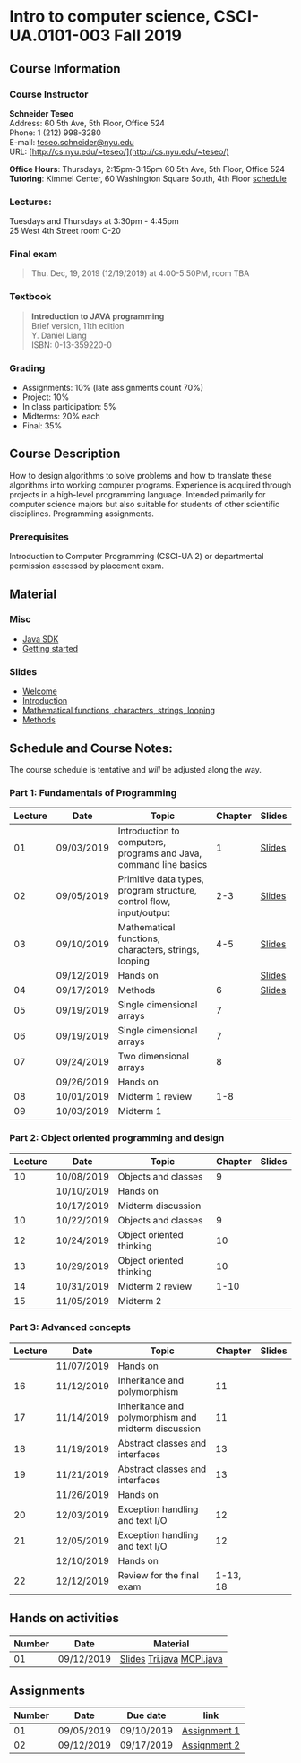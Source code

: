 # Intro to computer science, CSCI-UA.0101-003 Fall 2019

## Course Information
### Course Instructor
**Schneider Teseo**<br>
Address: 60 5th Ave, 5th Floor, Office 524<br>
Phone: 1 (212) 998-3280<br>
E-mail: [teseo.schneider@nyu.edu](mailto:teseo.schneider@nyu.edu)<br>
URL: [http://cs.nyu.edu/~teseo/](http://cs.nyu.edu/~teseo/)<br>

**Office Hours**: Thursdays, 2:15pm-3:15pm 60 5th Ave, 5th Floor, Office 524<br>
**Tutoring**:
Kimmel Center, 60 Washington Square South, 4th Floor [schedule](https://github.com/teseoch/Intro-To-Computer-Science-Fall-2019/blob/master/material/Fall-2019-tutor.pdf)

### Lectures:
Tuesdays and Thursdays at 3:30pm - 4:45pm<br>
25 West 4th Street
room C-20

### Final exam

> Thu. Dec, 19, 2019 (12/19/2019) at 4:00-5:50PM, room TBA


### Textbook

> **Introduction to JAVA programming**<br>
> Brief version, 11th edition<br>
> Y. Daniel Liang<br>
> ISBN: 0-13-359220-0


### Grading
 - Assignments: 10% (late assignments count 70%)
 - Project: 10%
 - In class participation: 5%
 - Midterms: 20% each
 - Final: 35%

## Course Description

How to design algorithms to solve problems and how to translate these algorithms into working computer programs. Experience is acquired through projects in a high-level programming language. Intended primarily for computer science majors but also suitable for students of other scientific disciplines. Programming assignments.



### Prerequisites
Introduction to Computer Programming (CSCI-UA 2) or departmental permission assessed by placement exam.



## Material

### Misc

- [Java SDK](http://www.oracle.com/technetwork/java/javase/downloads/index.html)
- [Getting started](https://raw.githubusercontent.com/teseoch/Intro-To-Computer-Science-Fall-2019/master/material/getting_started.pdf)
<!-- - [Eclipse](https://www.eclipse.org/) -->
<!-- - [Getting started Processing](https://raw.githubusercontent.com/teseoch/Intro-To-Computer-Science-Fall-2019/master/material/getting_started_processing.pdf) -->
<!-- - [Core.jar](https://github.com/teseoch/Intro-To-Computer-Science-Fall-2019/blob/master/material/core.jar.zip?raw=true) -->
<!-- - [Processing](https://processing.org/) -->

### Slides
- [Welcome](https://raw.githubusercontent.com/teseoch/Intro-To-Computer-Science-Fall-2019/master/slides/lecture1-welcome.pdf)
- [Introduction](https://raw.githubusercontent.com/teseoch/Intro-To-Computer-Science-Fall-2019/master/slides/lecture2-intro.pdf)
- [Mathematical functions, characters, strings, looping](https://raw.githubusercontent.com/teseoch/Intro-To-Computer-Science-Fall-2019/master/slides/lecture3-math.pdf)
- [Methods](https://raw.githubusercontent.com/teseoch/Intro-To-Computer-Science-Fall-2019/master/slides/lecture4-methods.pdf)
<!-- - [Single dimensional arrays](https://raw.githubusercontent.com/teseoch/Intro-To-Computer-Science-Fall-2019/master/slides/lecture5-arrays.pdf) -->
<!-- - [Two dimensional arrays](https://raw.githubusercontent.com/teseoch/Intro-To-Computer-Science-Fall-2019/master/slides/lecture6-ndarrays.pdf) -->
<!-- - [Objects and classes](https://raw.githubusercontent.com/teseoch/Intro-To-Computer-Science-Fall-2019/master/slides/lecture7-objects.pdf) -->
<!-- - [Object oriented thinking](https://raw.githubusercontent.com/teseoch/Intro-To-Computer-Science-Fall-2019/master/slides/lecture8-thinkingoo.pdf) -->
<!-- - [Inheritance and Polymorphism](https://raw.githubusercontent.com/teseoch/Intro-To-Computer-Science-Fall-2019/master/slides/lecture16.pdf) -->
<!-- - [Abstract Classes and Interfaces](https://raw.githubusercontent.com/teseoch/Intro-To-Computer-Science-Fall-2019/master/slides/lecture17.pdf) -->
<!-- - [Exception and Text IO](https://raw.githubusercontent.com/teseoch/Intro-To-Computer-Science-Fall-2019/master/slides/lecture18.pdf) -->


## Schedule and Course Notes:

The course schedule is tentative and *will* be adjusted along the way.

### Part 1: Fundamentals of Programming
| Lecture | Date | Topic | Chapter | Slides |
|----|----|----|----|----|
| 01 | 09/03/2019 | Introduction to computers, programs and Java, command line basics | 1 | [Slides](https://raw.githubusercontent.com/teseoch/Intro-To-Computer-Science-Fall-2019/master/slides/lecture1-welcome.pdf) |
| 02 | 09/05/2019 | Primitive data types, program structure, control flow, input/output| 2-3 | [Slides](https://raw.githubusercontent.com/teseoch/Intro-To-Computer-Science-Fall-2019/master/slides/lecture2-intro.pdf) |
| 03 | 09/10/2019 | Mathematical functions, characters, strings, looping| 4-5 | [Slides](https://raw.githubusercontent.com/teseoch/Intro-To-Computer-Science-Fall-2019/master/slides/lecture3-math.pdf) |
|    | 09/12/2019 | Hands on | | [Slides](https://raw.githubusercontent.com/teseoch/Intro-To-Computer-Science-Fall-2019/master/slides/handson1.pdf) |
| 04 | 09/17/2019 | Methods | 6 | [Slides](https://raw.githubusercontent.com/teseoch/Intro-To-Computer-Science-Fall-2019/master/slides/lecture4-methods.pdf) |
| 05 | 09/19/2019 | Single dimensional arrays | 7 | |
| 06 | 09/19/2019 | Single dimensional arrays | 7 | |
| 07 | 09/24/2019 | Two dimensional arrays | 8 | |
|    | 09/26/2019 | Hands on | |  |
| 08 | 10/01/2019 | Midterm 1 review | 1-8 | |
| 09 | 10/03/2019 | Midterm 1 |  | |

### Part 2: Object oriented programming and design
| Lecture | Date | Topic | Chapter | Slides |
|----|----|----|----|----|
| 10 | 10/08/2019 | Objects and classes | 9 | |
|    | 10/10/2019 | Hands on | | |
|    | 10/17/2019 | Midterm discussion |  | |
| 10 | 10/22/2019 | Objects and classes | 9 |  |
| 12 | 10/24/2019 | Object oriented thinking | 10 |  |
| 13 | 10/29/2019 | Object oriented thinking | 10 | |
| 14 | 10/31/2019 | Midterm 2 review | 1-10 | |
| 15 | 11/05/2019 | Midterm 2 | | |

### Part 3: Advanced concepts

| Lecture | Date | Topic | Chapter | Slides |
|----|----|----|----|----|
|    | 11/07/2019 | Hands on | ||
| 16 | 11/12/2019 | Inheritance and polymorphism | 11 | |
| 17 | 11/14/2019 | Inheritance and polymorphism and midterm discussion | 11 | |
| 18 | 11/19/2019 | Abstract classes and interfaces | 13 | |
| 19 | 11/21/2019 | Abstract classes and interfaces | 13 | |
|    | 11/26/2019 | Hands on | ||
| 20 | 12/03/2019 | Exception handling and text I/O | 12 | |
| 21 | 12/05/2019 | Exception handling and text I/O | 12 | |
|    | 12/10/2019 | Hands on | | |
| 22 | 12/12/2019 | Review for the final exam | 1-13, 18 | |


## Hands on activities
| Number | Date | Material |
|----|----|----|
|  01  | 09/12/2019 | [Slides](https://raw.githubusercontent.com/teseoch/Intro-To-Computer-Science-Fall-2019/master/slides/handson1.pdf) [Tri.java](https://raw.githubusercontent.com/teseoch/Intro-To-Computer-Science-Fall-2019/master/material/Tri.java) [MCPi.java](https://raw.githubusercontent.com/teseoch/Intro-To-Computer-Science-Fall-2019/master/material/MCPi.java)|


## Assignments

| Number | Date | Due date| link |
|----|----|----|----|
| 01 | 09/05/2019 | 09/10/2019 | [Assignment 1](https://raw.githubusercontent.com/teseoch/Intro-To-Computer-Science-Fall-2019/master/assignments/Assignment1.pdf) |
| 02 | 09/12/2019 | 09/17/2019 | [Assignment 2](https://raw.githubusercontent.com/teseoch/Intro-To-Computer-Science-Fall-2019/master/assignments/Assignment2.pdf) |


